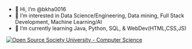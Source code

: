 - 👋 Hi, I’m @bkha0016
- 👀 I’m interested in Data Science/Engineering, Data mining, Full Stack Development, Machine Learning/AI
- 🌱 I’m currently learning Java, Python, SQL, & WebDev(HTML,CSS,JS)

[![Open Source Society University - Computer Science](https://img.shields.io/badge/OSSU-computer--science-blue.svg)](https://github.com/ossu/computer-science)

<!---
T-Rexhat/T-Rexhat is a ✨ special ✨ repository because its `README.md` (this file) appears on your GitHub profile.
You can click the Preview link to take a look at your changes.
--->
